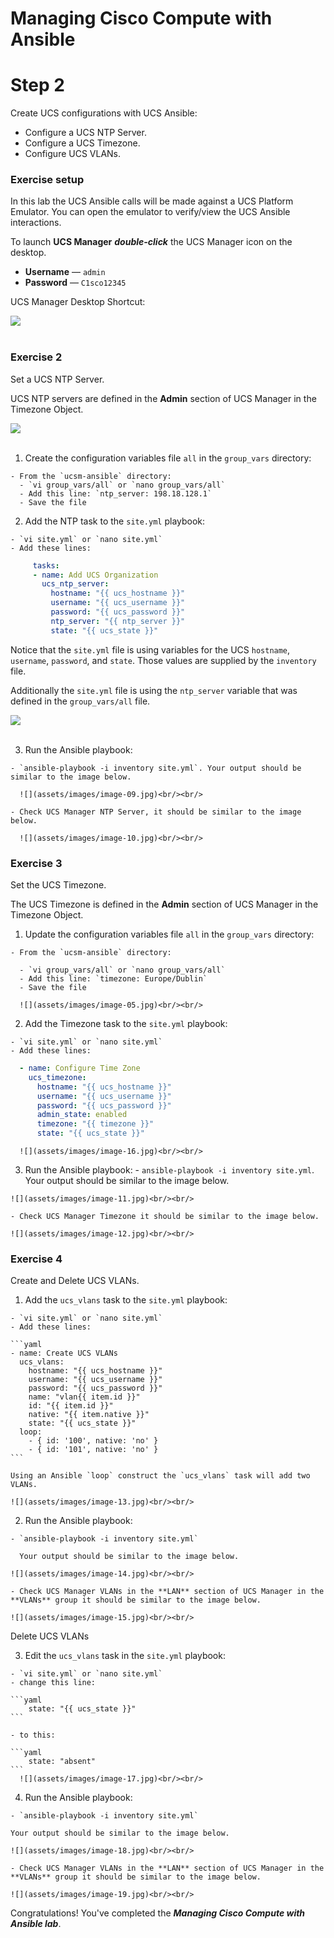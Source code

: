 # Managing Cisco Compute with Ansible

# Step 2

Create UCS configurations with UCS Ansible:

- Configure a UCS NTP Server.
- Configure a UCS Timezone.
- Configure UCS VLANs.

### Exercise setup

  In this lab the UCS Ansible calls will be made against a UCS Platform Emulator. You can open the emulator to verify/view the UCS Ansible interactions.

  To launch **UCS Manager** ***double-click*** the UCS Manager icon on the desktop.

  - **Username** — `admin`
  - **Password** — `C1sco12345`

  UCS Manager Desktop Shortcut:

  ![](assets/images/image-06.jpg)<br/><br/>

### Exercise 2

Set a UCS NTP Server.

UCS NTP servers are defined in the **Admin** section of UCS Manager in the Timezone Object.

  ![](assets/images/image-07.jpg)<br/><br/>

  1. Create the configuration variables file `all` in the `group_vars` directory:

    - From the `ucsm-ansible` directory:
      - `vi group_vars/all` or `nano group_vars/all`
      - Add this line: `ntp_server: 198.18.128.1`
      - Save the file

  2. Add the NTP task to the `site.yml` playbook:

    - `vi site.yml` or `nano site.yml`
    - Add these lines:

  ```yaml
       tasks:
       - name: Add UCS Organization
         ucs_ntp_server:
           hostname: "{{ ucs_hostname }}"
           username: "{{ ucs_username }}"
           password: "{{ ucs_password }}"
           ntp_server: "{{ ntp_server }}"
           state: "{{ ucs_state }}"
  ```

  Notice that the `site.yml` file is using variables for the UCS `hostname`, `username`, `password`, and `state`. Those values are supplied by the `inventory` file.

  Additionally the `site.yml` file is using the `ntp_server` variable that was defined in the `group_vars/all` file.

  ![](assets/images/image-08.jpg)<br/><br/>

  3. Run the Ansible playbook:

    - `ansible-playbook -i inventory site.yml`. Your output should be similar to the image below.

      ![](assets/images/image-09.jpg)<br/><br/>

    - Check UCS Manager NTP Server, it should be similar to the image below.

      ![](assets/images/image-10.jpg)<br/><br/>

### Exercise 3

Set the UCS Timezone.

The UCS Timezone is defined in the **Admin** section of UCS Manager in the Timezone Object.

  1. Update the configuration variables file `all` in the `group_vars` directory:

    - From the `ucsm-ansible` directory:

      - `vi group_vars/all` or `nano group_vars/all`
      - Add this line: `timezone: Europe/Dublin`
      - Save the file

      ![](assets/images/image-05.jpg)<br/><br/>

  2. Add the Timezone task to the `site.yml` playbook:

    - `vi site.yml` or `nano site.yml`
    - Add these lines:

  ``` yaml
    - name: Configure Time Zone
      ucs_timezone:
        hostname: "{{ ucs_hostname }}"
        username: "{{ ucs_username }}"
        password: "{{ ucs_password }}"
        admin_state: enabled
        timezone: "{{ timezone }}"
        state: "{{ ucs_state }}"
  ```
      ![](assets/images/image-16.jpg)<br/><br/>

  3. Run the Ansible playbook:
    - `ansible-playbook -i inventory site.yml`. Your output should be similar to the image below.

    ![](assets/images/image-11.jpg)<br/><br/>

    - Check UCS Manager Timezone it should be similar to the image below.

    ![](assets/images/image-12.jpg)<br/><br/>

### Exercise 4

Create and Delete UCS VLANs.

  1. Add the `ucs_vlans` task to the `site.yml` playbook:

    - `vi site.yml` or `nano site.yml`
    - Add these lines:

    ```yaml
    - name: Create UCS VLANs
      ucs_vlans:
        hostname: "{{ ucs_hostname }}"
        username: "{{ ucs_username }}"
        password: "{{ ucs_password }}"
        name: "vlan{{ item.id }}"
        id: "{{ item.id }}"
        native: "{{ item.native }}"
        state: "{{ ucs_state }}"
      loop:
        - { id: '100', native: 'no' }
        - { id: '101', native: 'no' }
    ```

    Using an Ansible `loop` construct the `ucs_vlans` task will add two VLANs.

    ![](assets/images/image-13.jpg)<br/><br/>

  2. Run the Ansible playbook:

    - `ansible-playbook -i inventory site.yml`

      Your output should be similar to the image below.

    ![](assets/images/image-14.jpg)<br/><br/>

    - Check UCS Manager VLANs in the **LAN** section of UCS Manager in the **VLANs** group it should be similar to the image below.

    ![](assets/images/image-15.jpg)<br/><br/>

  Delete UCS VLANs

  3. Edit the `ucs_vlans` task in the `site.yml` playbook:

    - `vi site.yml` or `nano site.yml`
    - change this line:

    ```yaml
        state: "{{ ucs_state }}"
    ```

    - to this:

    ```yaml
        state: "absent"
    ```
      ![](assets/images/image-17.jpg)<br/><br/>

  4. Run the Ansible playbook:

    - `ansible-playbook -i inventory site.yml`

    Your output should be similar to the image below.

    ![](assets/images/image-18.jpg)<br/><br/>

    - Check UCS Manager VLANs in the **LAN** section of UCS Manager in the **VLANs** group it should be similar to the image below.

    ![](assets/images/image-19.jpg)<br/><br/>

Congratulations! You've completed the  ***Managing Cisco Compute with Ansible lab***.
